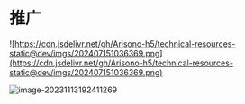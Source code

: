 # 推广



![https://cdn.jsdelivr.net/gh/Arisono-h5/technical-resources-static@dev/imgs/202407151036369.png](https://cdn.jsdelivr.net/gh/Arisono-h5/technical-resources-static@dev/imgs/202407151036369.png)

![image-20231113192411269](https://cdn.jsdelivr.net/gh/Arisono-h5/technical-resources-static@dev/imgs/202311131924306.png)

